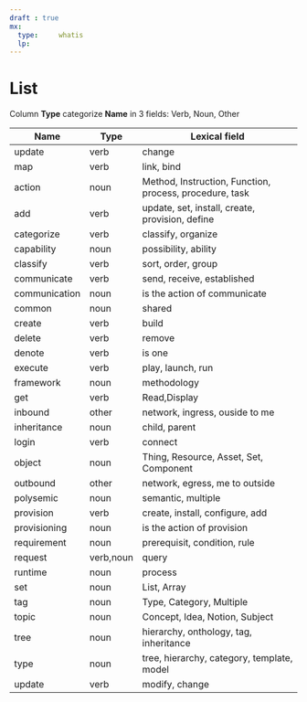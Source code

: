 ```yaml
---
draft : true
mx:  
  type:     whatis
  lp:
---
```


# List

Column **Type** categorize **Name** in 3 fields: Verb, Noun, Other

|Name|Type|Lexical field|
|-|-|-|
|update|verb|change|
|map|verb|link, bind|
|action|noun|Method, Instruction, Function, process, procedure, task|
|add|verb|update, set, install, create, provision, define|
|categorize|verb|classify, organize|
|capability|noun|possibility, ability|
|classify|verb|sort, order, group|
|communicate|verb|send, receive, established|
|communication|noun|is the action of communicate|
|common|noun|shared|
|create|verb|build|
|delete|verb|remove|
|denote|verb|is one|
|execute|verb|play, launch, run|
|framework|noun|methodology|
|get|verb|Read,Display|
|inbound|other|network, ingress, ouside to me|
|inheritance|noun|child, parent|
|login|verb|connect|
|object|noun|Thing, Resource, Asset, Set, Component|
|outbound|other|network, egress, me to outside|
|polysemic|noun|semantic, multiple|
|provision|verb|create, install, configure, add|
|provisioning|noun|is the action of provision|
|requirement|noun|prerequisit, condition, rule|
|request|verb,noun|query|
|runtime|noun|process|
|set|noun|List, Array|
|tag|noun|Type, Category, Multiple|
|topic|noun|Concept, Idea, Notion, Subject|
|tree|noun|hierarchy, onthology, tag, inheritance| 
|type|noun|tree, hierarchy, category, template, model|
|update|verb|modify, change|

